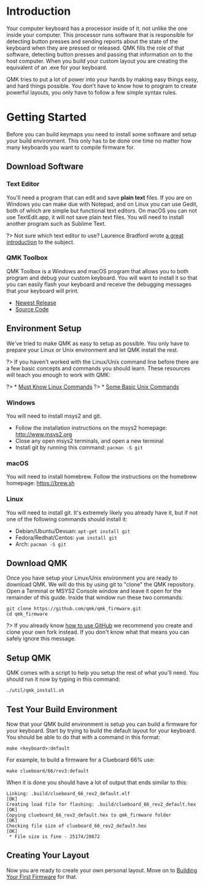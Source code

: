# Introduction

Your computer keyboard has a processor inside of it, not unlike the one inside your computer. This processor runs software that is responsible for detecting button presses and sending reports about the state of the keyboard when they are pressed or released. QMK fills the role of that software, detecting button presses and passing that information on to the host computer. When you build your custom layout you are creating the equivalent of an .exe for your keyboard.

QMK tries to put a lot of power into your hands by making easy things easy, and hard things possible. You don't have to know how to program to create powerful layouts, you only have to follow a few simple syntax rules. 

# Getting Started

Before you can build keymaps you need to install some software and setup your build environment. This only has to be done one time no matter how many keyboards you want to compile firmware for.

## Download Software

### Text Editor

You'll need a program that can edit and save **plain text** files. If you are on Windows you can make due with Notepad, and on Linux you can use Gedit, both of which are simple but functional text editors. On macOS you can not use TextEdit.app, it will not save plain text files. You will need to install another program such as Sublime Text.

?> Not sure which text editor to use? Laurence Bradford wrote [a great introduction](https://learntocodewith.me/programming/basics/text-editors/) to the subject.

### QMK Toolbox

QMK Toolbox is a Windows and macOS program that allows you to both program and debug your custom keyboard. You will want to install it so that you can easily flash your keyboard and receive the debugging messages that your keyboard will print.

* [Newest Release](https://github.com/qmk/qmk_toolbox/releases/latest)
* [Source Code](https://github.com/qmk/qmk_toolbox/)

## Environment Setup

We've tried to make QMK as easy to setup as possible. You only have to prepare your Linux or Unix environment and let QMK install the rest.

?> If you haven't worked with the Linux/Unix command line before there are a few basic concepts and commands you should learn. These resources will teach you enough to work with QMK:

?> * [Must Know Linux Commands](https://www.guru99.com/must-know-linux-commands.html)
?> * [Some Basic Unix Commands](https://www.tjhsst.edu/~dhyatt/superap/unixcmd.html)

### Windows

You will need to install msys2 and git.

* Follow the installation instructions on the msys2 homepage: http://www.msys2.org
* Close any open msys2 terminals, and open a new terminal
* Install git by running this command: `pacman -S git`

### macOS

You will need to install homebrew. Follow the instructions on the homebrew homepage: https://brew.sh

### Linux

You will need to install git. It's extremely likely you already have it, but if not one of the following commands should install it:

* Debian/Ubuntu/Devuan: `apt-get install git`
* Fedora/Redhat/Centos: `yum install git`
* Arch: `pacman -S git`

## Download QMK

Once you have setup your Linux/Unix environment you are ready to download QMK. We will do this by using git to "clone" the QMK repository. Open a Terminal or MSYS2 Console window and leave it open for the remainder of this guide. Inside that window run these two commands:

    git clone https://github.com/qmk/qmk_firmware.git
    cd qmk_firmware

?> If you already know [how to use GitHub](getting_started_github.md) we recommend you create and clone your own fork instead. If you don't know what that means you can safely ignore this message.

## Setup QMK

QMK comes with a script to help you setup the rest of what you'll need. You should run it now by typing in this command:

    ./util/qmk_install.sh

## Test Your Build Environment

Now that your QMK build environment is setup you can build a firmware for your keyboard. Start by trying to build the default layout for your keyboard. You should be able to do that with a command in this format:

    make <keyboard>:default

For example, to build a firmware for a Clueboard 66% use:

    make clueboard/66/rev3:default

When it is done you should have a lot of output that ends similar to this:

```
Linking: .build/clueboard_66_rev2_default.elf                                                       [OK]
Creating load file for flashing: .build/clueboard_66_rev2_default.hex                               [OK]
Copying clueboard_66_rev2_default.hex to qmk_firmware folder                                        [OK]
Checking file size of clueboard_66_rev2_default.hex                                                 [OK]
 * File size is fine - 25174/28672
```

## Creating Your Layout

Now you are ready to create your own personal layout. Move on to [Building Your First Firmware](newbs_building_firmware.md) for that.
